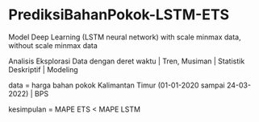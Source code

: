 # PrediksiBahanPokok-LSTM-ETS

Model Deep Learning (LSTM neural network) with scale minmax data, without scale minmax data

Analisis Eksplorasi Data dengan deret waktu | Tren, Musiman | Statistik Deskriptif | Modeling

data = harga bahan pokok Kalimantan Timur (01-01-2020 sampai 24-03-2022) | BPS

kesimpulan = MAPE ETS < MAPE LSTM 
